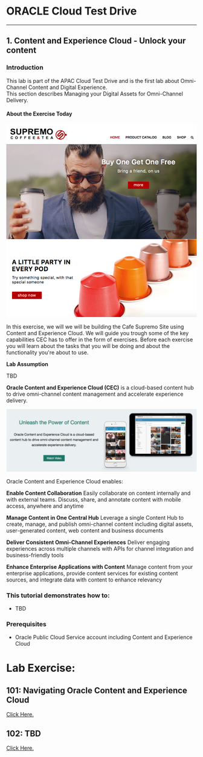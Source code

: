 # ORACLE Cloud Test Drive #
-----
## 1. Content and Experience Cloud - Unlock your content ##

### Introduction ###
This lab is part of the APAC Cloud Test Drive and is the first lab about Omni-Channel Content and Digital Experience.  
This section describes Managing your Digital Assets for Omni-Channel Delivery.

#### About the Exercise Today ####

![](images/CafeSupremo-HomePage.png)

In this exercise, we will we will be building the Cafe Supremo Site using Content and Experience Cloud. We will guide you trough some of the key capabilities CEC has to offer in the form of exercises. Before each exercise you will learn about the tasks that you will be doing and about the functionality you're about to use.

**Lab Assumption**

TBD

**Oracle Content and Experience Cloud (CEC)** is a cloud-based content hub to drive omni-channel content management and accelerate experience delivery.

![](images/CECS-Unleash_the_Power-banner.png)

Oracle Content and Experience Cloud enables:

**Enable Content Collaboration**
Easily collaborate on content internally and with external teams. Discuss, share, and annotate content with mobile access, anywhere and anytime

**Manage Content in One Central Hub**
Leverage a single Content Hub to create, manage, and publish omni-channel content including digital assets, user-generated content, web content and business documents

**Deliver Consistent Omni-Channel Experiences**
Deliver engaging experiences across multiple channels with APIs for channel integration and business-friendly tools

**Enhance Enterprise Applications with Content**
Manage content from your enterprise applications, provide content services for existing content sources, and integrate data with content to enhance relevancy

### This tutorial demonstrates how to: ###
- TBD

### Prerequisites ###
- Oracle Public Cloud Service account including Content and Experience Cloud

# Lab Exercise: #

## 101: Navigating Oracle Content and Experience Cloud ##

[Click Here.](101-CecsLab.md)

## 102: TBD ##

[Click Here.](102-CecsLab.md)

